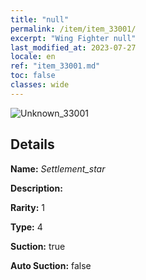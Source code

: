 ```yaml
---
title: "null"
permalink: /item/item_33001/
excerpt: "Wing Fighter null"
last_modified_at: 2023-07-27
locale: en
ref: "item_33001.md"
toc: false
classes: wide
---
```



 ![Unknown_33001](/images/item/Settlement_star_p.png)



## Details

 **Name:** *Settlement_star* 

 **Description:** 

 **Rarity:** 1 

 **Type:** 4 

 **Suction:** true 

 **Auto Suction:** false 


